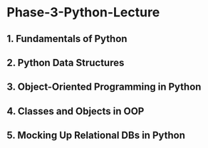 # Phase-3-Python-Lecture

## 1. Fundamentals of Python

## 2. Python Data Structures

## 3. Object-Oriented Programming in Python

## 4. Classes and Objects in OOP

## 5. Mocking Up Relational DBs in Python